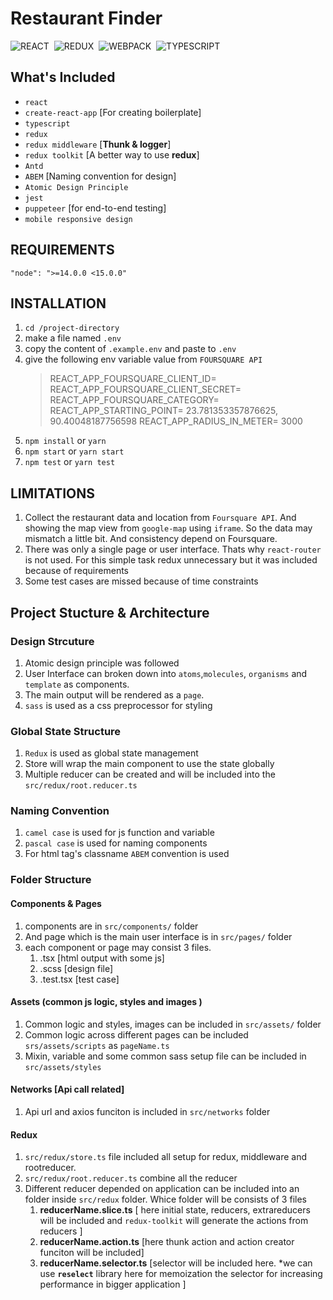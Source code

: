 # Restaurant Finder

![REACT](https://place-hold.it/80x33/433/fff?text=REACT&bold)&nbsp;
![REDUX](https://place-hold.it/80x33/506/fff?text=REDUX&bold)&nbsp;
![WEBPACK](https://place-hold.it/150x33/042/fff?text=CREATE-REACT-APP&bold)&nbsp;
![TYPESCRIPT](https://place-hold.it/130x33/104/fff?text=TYPESCRIPT&bold)&nbsp;

## What's Included

- `react`
- `create-react-app` \[For creating boilerplate\]
- `typescript`
- `redux`
- `redux middleware` \[**Thunk & logger**\]
- `redux toolkit` \[A better way to use **redux**\]
- `Antd`
- `ABEM` \[Naming convention for design\]
- `Atomic Design Principle`
- `jest`
- `puppeteer` \[for end-to-end testing\]
- `mobile responsive design`

## REQUIREMENTS

    "node": ">=14.0.0 <15.0.0"

## INSTALLATION

1. `cd /project-directory`
2. make a file named `.env`
3. copy the content of `.example.env` and paste to `.env`
4. give the following env variable value from `FOURSQUARE API`
   > REACT_APP_FOURSQUARE_CLIENT_ID=
   > REACT_APP_FOURSQUARE_CLIENT_SECRET=
   > REACT_APP_FOURSQUARE_CATEGORY=
   > REACT_APP_STARTING_POINT= 23.781353357876625, 90.40048187756598
   > REACT_APP_RADIUS_IN_METER= 3000
5. `npm install` or `yarn`
6. `npm start` or `yarn start`
7. `npm test` or `yarn test`

## LIMITATIONS

1. Collect the restaurant data and location from `Foursquare API`. And showing the map view from `google-map` using `iframe`. So the data may mismatch a little bit. And consistency depend on Foursquare.
2. There was only a single page or user interface. Thats why `react-router` is not used. For this simple task redux unnecessary but it was included because of requirements
3. Some test cases are missed because of time constraints

## Project Stucture & Architecture

### Design Strcuture

1. Atomic design principle was followed
2. User Interface can broken down into `atoms`,`molecules`, `organisms` and `template` as components.
3. The main output will be rendered as a `page`.
4. `sass` is used as a css preprocessor for styling

### Global State Structure

1. `Redux` is used as global state management
2. Store will wrap the main component to use the state globally
3. Multiple reducer can be created and will be included into the `src/redux/root.reducer.ts`

### Naming Convention

1. `camel case` is used for js function and variable
2. `pascal case` is used for naming components
3. For html tag's classname `ABEM` convention is used

### Folder Structure

#### Components & Pages

1. components are in `src/components/` folder
2. And page which is the main user interface is in `src/pages/` folder
3. each component or page may consist 3 files.
   1. .tsx [html output with some js]
   2. .scss [design file]
   3. .test.tsx [test case]

#### Assets (common js logic, styles and images )

1. Common logic and styles, images can be included in `src/assets/` folder
2. Common logic across different pages can be included `srs/assets/scripts` as `pageName.ts`
3. Mixin, variable and some common sass setup file can be included in `src/assets/styles`

#### Networks [Api call related]

1. Api url and axios funciton is included in `src/networks` folder

#### Redux

1. `src/redux/store.ts` file included all setup for redux, middleware and rootreducer.
2. `src/redux/root.reducer.ts` combine all the reducer
3. Different reducer depended on application can be included into an folder inside `src/redux` folder. Whice folder will be consists of 3 files
   1. **reducerName.slice.ts** [ here initial state, reducers, extrareducers will be included and `redux-toolkit` will generate the actions from reducers ]
   2. **reducerName.action.ts** [here thunk action and action creator funciton will be included]
   3. **reducerName.selector.ts** [selector will be included here. *we can use **`reselect`** library here for memoization the selector for increasing performance in bigger application ]
